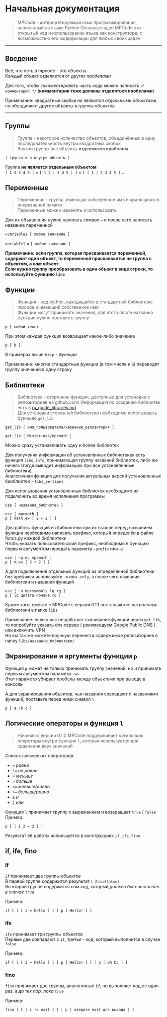 # Начальная документация
> MPCode - интерпретируемый язык программирования, написанный на языке Python
Основные идеи MPCode это открытый код и использование языка как конструктора, с возможностью его модификации для любых своих задач.
---
## Введение
Всё, что есть в mpcode - это объекты.\
Каждый объект отделяется от других *пробелами*

Для того, чтобы *закоментировать* часть кода можно написать `/* комментарий */` (**комментарии тоже должны отделяться пробелами**)

Примечание: квадратные скобки *не являются отдельными объектами*, но объединяют другие объекты в *группы объектов*

---
## Группы
> Группа - некоторое количество объектов, объединённых в одну последовательность внутри квадратных скобок\
Внутри группы все объекты **отделяются пробелом**
```
[ группа и в внутри объекты ]
```
Группа **не является отдельным объектом**\
`[ 1 2 3 4 5 ]` = `[ 1 2 [ 3 4 5 ] ]` = `[ [ 1 ] 2 3 4 5 ]`...

## Переменные
> Переменная - группа, имеющая собственное имя и хранящаяся в оперативной памяти\
Переменные можно изменять и использовать

Для их объявления нужно написать символ `=` и после него написать название переменной
```
=variable1 [ любое значение ]
```
`variable1` = `[ любое значение ]`

**Примечание: если группа, которая присваивается переменной, содержит один объект, то переменной присваивается не группа с объектом, а *сам объект***\
**Если нужно группу преобразовать в один объект в виде строки, то используйте функцию `line`**

## Функции
> Функция - код python, находящийся в стандартной библиотеке mpcode и имеющий собственное имя\
Функции могут принимать значения, для этого после названия функции нужно поставить группу
```
p [ любой текст ]
```
При этом каждая функция возвращает какое-либо значение

```
p [ b ]
```
В примерах выше `b` и `p` - *функции*

Примечание: многие стандартные функции (в том числе и `p`) переводят группу значений в одну строку

## Библиотеки
> Библиотека - сторонние функции, доступные для установки с репозиториев на github.com\ 
Информация по созданию библиотек есть в [ru_guide_libraries.md](ru_guide_libraries.md)\
Для установки сторонней библиотеки необходимо использовать функцию `get_lib`
```
get_lib [ имя_пользователя/название_репозитория ]
```
```
get_lib [ Mister-Wek/mpcmath ]
```
Можно сразу устанавливать одну и более библиотек

Для получения информации об установленных библиотеках есть функция `libs_info`, принимающая группу названий библиотек, либо же ничего (тогда выводит информацию про все установленные библиотеки)\
Аналогичная функция для получения актуальных версий установленных бииблиотек - `libs_versions`

Для использования установленных библиотек необходимо их подключить во время исполнения программы
```
use [ названия_библиотек ]
```
```
use [ mpcmath ]
p [ math.ex [ 2 + 2 ] ]
```

Для работы функций из библиотеки при их вызове перед названием функции необходимо написать *префикс*, который определён в файле funcs.py каждой библиотеки\
Чтобы указать пользовательский префикс, необходимо в функцию первым аргументом передать параметр `~prefix` или `~p`
```
use [ ~p m. mpcmath ]
p [ m.ex [ 2 + 2 ] ]
```

А для подключения отдельных функций из определённой библиотеки без префикса используйте `~o` или `~only`, а после чего название библиотеки и названия функций
```
use [ ~o mpcsymbols lq rq ]
p [ lq Цитата Романа rq ]
```
Кроме того, вместе с MPCode с версии 0.1.1 поставляются *встроенные* библиотеки в папке `libs`

Примечание: если у вас не работает скачивание функций через `get_lib`, то попробуйте указать dns сервер ( рекомендуем Google Public DNS ) или включить VPN\
Но вы так же можете вручную перенести содержимое репозиториев в папку `libs/название_библиотеки/`

## Экранирование и аргументы функции `p`
Функция `p` может не только принимать группу значений, но и принимать первым аргументом параметр `~ws`\
Этот параметр убирает пробелы между объектами при выводе в консоль

А для экранирования объектов, чьи названия совпадают с названиями функций, поставьте перед ними символ `\`
```
p [ a \b c ]
```

## Логические операторы и функция `l`
> Начиная с версии 0.1.0 MPCode поддерживает *логические операторы* внутри функции `l`, которая используется для сравнения двух значений

Список логических операторов:
- `=` *равно*
- `!=` *не равно*
- `<` *меньше*
- `>` *больше*
- `<=` *меньше/равно*
- `>=` *больше/равно*
- `&` *и*
- `|` *или*

Функция `l` принимает группу с выражением и возвращает `true` / `false`\
Пример:
```
p [ l [ 2 = 2 ] ]
```

Результат её работы используется в конструкциях `if`, `ife`, `fino`

## if, ife, fino

### if
`if` принимает две группы объектов <br>
В первой группе содержится результат `l` (`true`/`false`)\
Во второй группе содержится *сам код, который должен быть исполнен в случае `true`*

Пример:
```
if [ l [ i = hello ] ] [ p [ Hello! ] ]
```

### ife
`ife` принимает три группы объектов <br>
Первые две совпадают с `if`, третья - код, который выполнится в случае `false`

Пример:
```
if [ l [ i = hello ] ] [ p [ Hello! ] ] [ p [ Oh D: ] ]
```

### fino
`fino` принимает две группы, аналогичные `if`, но выполняет код не один раз, а *до тех пор, пока `true`*

Пример:
```
fino [ l [ i != exit ] ] [ p [ введите exit для выхода ] ]
```

